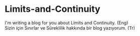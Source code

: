 # Limits-and-Continuity
I'm writing a blog for you about Limits and Continuity. (Eng) <br/>
Sizin için Sınırlar ve Süreklilik hakkında bir blog yazıyorum. (Tr)

